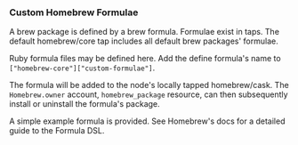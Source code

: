 ### Custom Homebrew Formulae

A brew package is defined by a brew formula. Formulae exist in taps. The default homebrew/core tap includes all default brew packages' formulae.

Ruby formula files may be defined here. Add the define formula's name to `["homebrew-core"]["custom-formulae"]`.

The formula will be added to the node's locally tapped homebrew/cask. The `Homebrew.owner` account, `homebrew_package` resource, can then subsequently install or uninstall the formula's package.

A simple example formula is provided. See Homebrew's docs for a detailed guide to the Formula DSL.
